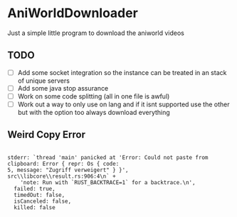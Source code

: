 # AniWorldDownloader

Just a simple little program to download the aniworld videos

## TODO

- [ ] Add some socket integration so the instance can be treated in an stack of unique servers
- [ ] Add some java stop assurance
- [ ] Work on some code splitting (all in one file is awful)
- [ ] Work out a way to only use on lang and if it isnt supported use the other but with the option too always download everything

## Weird Copy Error

```

stderr: `thread 'main' panicked at 'Error: Could not paste from clipboard: Error { repr: Os { code:
5, message: "Zugriff verweigert" } }', src\\libcore\\result.rs:906:4\n` +
    'note: Run with `RUST_BACKTRACE=1` for a backtrace.\n',
  failed: true,
  timedOut: false,
  isCanceled: false,
  killed: false

```
